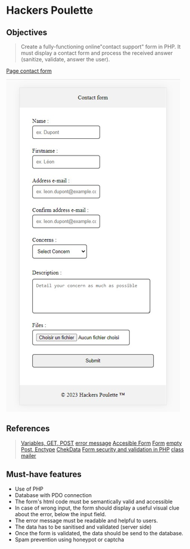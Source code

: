# Hackers Poulette

## Objectives

> Create a fully-functioning online"contact support" form  in PHP.
> It must display a contact form and process the received answer (sanitize, validate, answer the user).

[Page contact form](https://contacthelpform.000webhostapp.com/index.php)

 ![Form contact](https://github.com/DelphineLecorney/hackers-poulette/blob/main/assets/pictures/Form.jpg "Form contact")

## References

> [Variables, GET, POST](https://www.php.net/manual/fr/language.variables.external.php)
> [error message](http://uxmas.com/2012/the-4-hs-of-writing-error-messages)
> [Accesible Form](https://formspree.io/blog/accessible-forms/)
> [Form](https://www.php.net/manual/fr/tutorial.forms.php)
> [empty](https://www.php.net/manual/en/function.empty.php)
> [Post, Enctype](https://developer.mozilla.org/fr/docs/Learn/Forms/Sending_and_retrieving_form_data)
> [ChekData](https://www.w3schools.com/php/php_form_validation.asp)
> [Form security and validation in PHP](https://www.pierre-giraud.com/php-mysql-apprendre-coder-cours/securiser-valider-formulaire/)
> [class mailer](https://github.com/PHPMailer/PHPMailer)

## Must-have features

* Use of PHP
* Database with PDO connection
* The form's html code must be semantically valid and accessible
* In case of wrong input, the form should display a useful visual clue about the error, 	below the input field.
* The error message must be readable and helpful to users.
* The data has to be sanitised and validated (server side)
* Once the form is validated, the data should be send to the database.
* Spam prevention using honeypot or captcha


